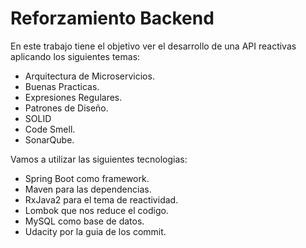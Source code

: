 # Reforzamiento Backend
En este trabajo tiene el objetivo ver el desarrollo de una API reactivas aplicando los siguientes temas:
* Arquitectura de Microservicios.
* Buenas Practicas.
* Expresiones Regulares.
* Patrones de Diseño.
* SOLID
* Code Smell.
* SonarQube.

Vamos a utilizar las siguientes tecnologias:
* Spring Boot como framework.
* Maven para las dependencias.
* RxJava2 para el tema de reactividad.
* Lombok que nos reduce el codigo.
* MySQL como base de datos.
* Udacity por la guia de los commit.